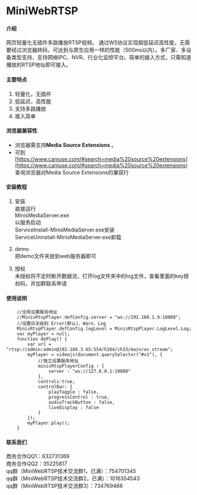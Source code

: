 # MiniWebRTSP

#### 介绍
网页轻量化无插件多路播放RTSP视频。
通过WS协议实现超低延迟高性能，无需要经过浏览器转码，可达到与原生应用一样的性能（500ms以内）。多厂家、多设备类型支持，支持网络IPC、NVR、行业化监控平台。简单的接入方式，只需知道播放的RTSP地址即可接入。

#### 主要特点
1.  轻量化，无插件
2.  低延迟，高性能
3.  支持多路播放
4.  接入简单


#### 浏览器兼容性
- 浏览器需支持**Media Source Extensions** 。
- 可到 [https://www.caniuse.com/#search=media%20source%20extensions](https://www.caniuse.com/#search=media%20source%20extensions) 查询浏览器对Media Source Extensions的兼容行


#### 安装教程

1.  安装<br/>
直接运行<br/>
MinisMediaServer.exe<br/>
以服务启动<br/>
ServiceInstall-MinisMediaServer.exe安装<br/>
ServiceUninstall-MinisMediaServer.exe卸载<br/>

2.  demo<br/>
把demo文件夹放到web服务器即可

3.  授权<br/>
未授权将不定时断开数据流，打开log文件夹中的log文件，查看里面的key授权码，并加群联系申请

#### 使用说明
    	//全局设置服务地址
    	//MinisRtspPlayer.defConfig.server = "ws://192.168.1.9:10088";
    	//设置日志级别 Error(默认)、Warn、Log
    	MinisRtspPlayer.defConfig.logLevel = MinisRtspPlayer.LogLevel.Log;
    	var myPlayer = null;
    	function doPlay() {
    		var url = "rtsp://admin:admin@192.168.3.65:554/h264/ch33/main/av_stream";
    		myPlayer = videojs(document.querySelector("#v1"), {
    			//独立设置服务地址
    			minisRtspPlayerConfig : {
    				server : "ws://127.0.0.1:10088"
    			},
    			controls:true, 
    			controlBar: {			
    				playToggle : false,
    				progressControl : true,
    				audioTrackButton : false,
    				liveDisplay : false
    			}
    		});
    		myPlayer.play();
    	}

#### 联系我们
商务合作QQ1：632731369<br/>
商务合作QQ2：35225817<br/>
qq群（MiniWebRTSP技术交流群1，已满）：754701345<br/>
qq群（MiniWebRTSP技术交流群2，已满）：1016354543<br/>
qq群（MiniWebRTSP技术交流群3）：734769486<br/>